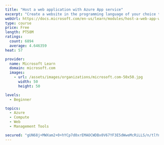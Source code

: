 ```yaml
---
title: "Host a web application with Azure App service"
excerpt: "Create a website in the programming language of your choice through the hosted web app platform in Azure App Service."
webUrl: https://docs.microsoft.com/en-us/learn/modules/host-a-web-app-with-azure-app-service/
type: course
price: Free
length: PT58M
ratings:
  count: 6894
  average: 4.646359
heat: 57

provider:
  name: Microsoft Learn
  domain: microsoft.com
  images:
    - url: /assets/images/organizations/microsoft.com-50x50.jpg
      width: 50
      height: 50

levels:
  - Beginner

topics:
  - Azure
  - Compute
  - Web
  - Management Tools

secured: "gUN68j+MWXam2+0+hYCp7d0xrEMAOCWDBx0V67YF3E5dWweMcRiLLS/n/tlYnV6va/OJQOEasJOIWvd+ZmAgHw3Mih5z1lIIv+4FkUNhdvXOF8/oF+PlU8QjWYbrHUZPPKVyVNeNH3OFJy4S5GC2wmjQujFbVuLiJfUrsvszqPPFzK/q52ovfwkxztjo2eaPubPzOcZ9MY4tLCbeyR24/CCQCCfiHmV640+uZquv+7/iT489zBMzr1fcAvCJbrn2m0b/ZfJOl28PBxcacG9Cj8oWpK2UVnukYHThzq6C7OUs7jAuLe8y70BdQ87PQzL0ZObaYaQxtNxf47hJP1E6edPZJZo80BhUJnh8H6fj89oxmyw3V5g+OIvdFHy9GEMIycSeePMtcYnXNeKQchM1bo4ucEvRiHeMAwNGOs/jg2s=;KWy1+1LcJDTnlWc8HlBWOw=="
---
```


